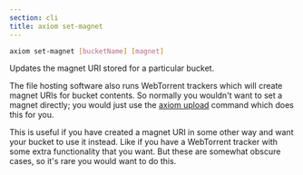 ```yaml
---
section: cli
title: axiom set-magnet
---
```


```bash
axiom set-magnet [bucketName] [magnet]
```

Updates the magnet URI stored for a particular bucket.

The file hosting software also runs WebTorrent trackers which will create magnet URIs for bucket contents. So normally you wouldn't want to set a magnet directly; you would just use the [axiom upload](#docs-cli-axiom-upload) command which does this for you.

This is useful if you have created a magnet URI in some other way and
want your bucket to use it instead. Like if you have a WebTorrent
tracker with some extra functionality that you want. But these are
somewhat obscure cases, so it's rare you would want to do this.
